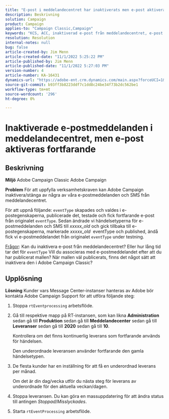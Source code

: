 ```yaml
---
title: "E-post i meddelandecentret har inaktiverats men e-post aktiveras fortfarande"
description: Beskrivning
solution: Campaign
product: Campaign
applies-to: "Campaign Classic,Campaign"
keywords: "KCS, ACC, inaktiverad e-post från meddelandecentret, e-post fortfarande utlöses, Adobe Campaign Classic, Adobe Campaign, felsökning"
resolution: Resolution
internal-notes: null
bug: false
article-created-by: Jim Menn
article-created-date: "11/1/2022 5:25:22 PM"
article-published-by: Jim Menn
article-published-date: "11/1/2022 5:27:03 PM"
version-number: 4
article-number: KA-16431
dynamics-url: "https://adobe-ent.crm.dynamics.com/main.aspx?forceUCI=1&pagetype=entityrecord&etn=knowledgearticle&id=ded77429-0a5a-ed11-9561-6045bd006a22"
source-git-commit: b93ff3b8223ddf7c1dd8c24be34f73b2dc562be1
workflow-type: tm+mt
source-wordcount: '296'
ht-degree: 0%

---
```


# Inaktiverade e-postmeddelanden i meddelandecentret, men e-post aktiveras fortfarande

## Beskrivning


<b>Miljö</b>
Adobe Campaign Classic Adobe Campaign

<b>Problem</b>
För att uppfylla verksamhetskraven kan Adobe Campaign inaktivera/stänga av några av våra e-postmeddelanden och SMS från meddelandecentret.

För att uppnå följande: `eventType` skapades och valdes i e-postegenskaperna, publicerade det, testade och fick fortfarande e-post från originalet `eventType`.
Sedan ändrade vi händelsetyperna för e-postmeddelanden och SMS till *xxxxx_old* och gick tillbaka till e-postegenskaperna, markerade *xxxxx_old*  eventType och published, ändå fick vi e-postmeddelandet från originalet `eventType` under testning.

<u>Frågor</u>: Kan du inaktivera e-post från meddelandecentret?
Eller hur lång tid tar det för `eventType` Vill du associeras med e-postmeddelandet efter att du har publicerat mallen?
När mallen väl publicerats, finns det något sätt att inaktivera den i Adobe Campaign Classic?


## Upplösning


<b>Lösning</b>
Kunder vars Message Center-instanser hanteras av Adobe bör kontakta Adobe Campaign Support för att utföra följande steg:

1. Stoppa `rtEventprocessing` arbetsflöde.
2. Gå till respektive mapp på RT-instansen, som kan likna <b>Administration</b> sedan gå till <b>Produktion</b> sedan gå till <b>Meddelandecenter</b> sedan gå till <b>Leveranser</b> sedan gå till <b>2020</b> sedan gå till <b>10</b>.

   Kontrollera om det finns kontinuerlig leverans som fortfarande används för händelsen.

   Den underordnade leveransen använder fortfarande den gamla händelsetypen.
3. De flesta kunder har en inställning för att få en underordnad leverans per månad.

   Om det är din dag/vecka utför du nästa steg för leverans av underordnade för den aktuella veckan/dagen.
4. Stoppa leveransen. Du kan göra en massuppdatering för att ändra status till antingen *Stoppad*/*Misslyckades*.
5. Starta `rtEventProcessing` arbetsflöde.

